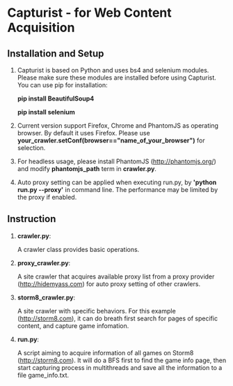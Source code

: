 Capturist - for Web Content Acquisition
=======================================

Installation and Setup
----------------------

  1. Capturist is based on Python and uses bs4 and selenium modules. Please make sure these modules are installed before using Capturist. You can use pip for installation:

       __pip install BeautifulSoup4__
     
       __pip install selenium__


  2. Current version support Firefox, Chrome and PhantomJS as operating browser. By default it uses Firefox. Please use __your_crawler.setConf(browser=="name_of_your_browser")__ for selection.


  3. For headless usage, please install PhantomJS (http://phantomjs.org/) and modify __phantomjs_path__ term in __crawler.py__.


  4. Auto proxy setting can be applied when executing run.py, by __'python run.py --proxy'__ in command line. The performance may be limited by the proxy if enabled.


Instruction
-----------


  1. __crawler.py__:

       A crawler class provides basic operations.


  2. __proxy_crawler.py__:

       A site crawler that acquires available proxy list from a proxy provider (http://hidemyass.com) for auto proxy setting of other crawlers.


  3. __storm8_crawler.py__:
 
       A site crawler with specific behaviors. For this example (http://storm8.com), it can do breath first search for pages of specific content, and capture game infomation.


  4. __run.py__:

       A script aiming to acquire information of all games on Storm8 (http://storm8.com). It will do a BFS first to find the game info page, then start capturing process in multithreads and save all the information to a file game_info.txt.
